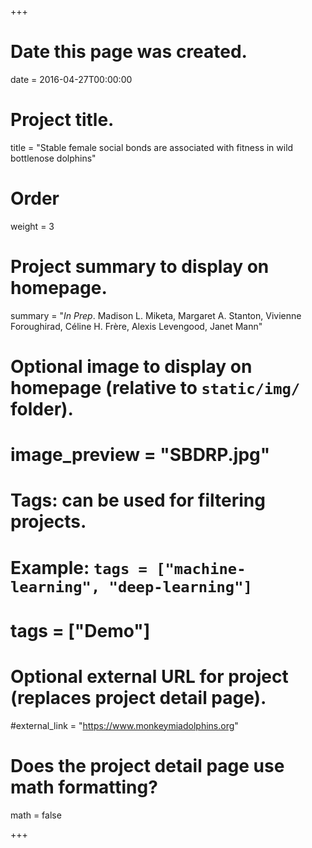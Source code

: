 +++
# Date this page was created.
date = 2016-04-27T00:00:00

# Project title.
title = "Stable female social bonds are associated with fitness in wild bottlenose dolphins"

# Order
weight = 3

# Project summary to display on homepage.
summary = "*In Prep*. Madison L. Miketa, Margaret A. Stanton, Vivienne Foroughirad, Céline H. Frère, Alexis Levengood, Janet Mann"

# Optional image to display on homepage (relative to `static/img/` folder).
# image_preview = "SBDRP.jpg"

# Tags: can be used for filtering projects.
# Example: `tags = ["machine-learning", "deep-learning"]`
# tags = ["Demo"]

# Optional external URL for project (replaces project detail page).
#external_link = "https://www.monkeymiadolphins.org"

# Does the project detail page use math formatting?
math = false

+++

